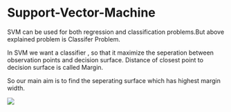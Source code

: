 # Support-Vector-Machine
SVM can be used for both regression and classification problems.But above explained problem is Classifer Problem.

In SVM we want a classifier , so that it maximize the seperation between observation points and decision surface.
Distance of closest point to decision surface is called Margin.

So our main aim is to find the seperating surface which has highest margin width.

![]("https://github.com/Ruchikamodgil/Support-Vector-Machine-Implementation/blob/main/img.png")
